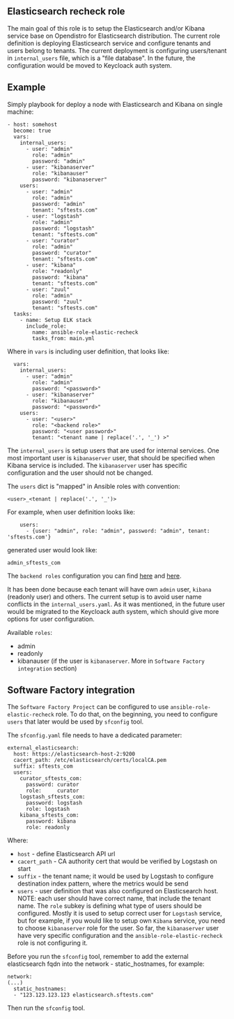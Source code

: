 Elasticsearch recheck role
--------------------------

The main goal of this role is to setup the Elasticsearch
and/or Kibana service base on Opendistro for Elasticsearch distribution.
The current role definition is deploying Elasticsearch service and
configure tenants and users belong to tenants.
The current deployment is configuring users/tenant in `internal_users`
file, which is a "file database". In the future, the configuration would be
moved to Keycloack auth system.

Example
-------

Simply playbook for deploy a node with Elasticsearch and Kibana
on single machine:

```
- host: somehost
  become: true
  vars:
    internal_users:
      - user: "admin"
        role: "admin"
        password: "admin"
      - user: "kibanaserver"
        role: "kibanauser"
        password: "kibanaserver"
    users:
      - user: "admin"
        role: "admin"
        password: "admin"
        tenant: "sftests.com"
      - user: "logstash"
        role: "admin"
        password: "logstash"
        tenant: "sftests.com"
      - user: "curator"
        role: "admin"
        password: "curator"
        tenant: "sftests.com"
      - user: "kibana"
        role: "readonly"
        password: "kibana"
        tenant: "sftests.com"
      - user: "zuul"
        role: "admin"
        password: "zuul"
        tenant: "sftests.com"
  tasks:
    - name: Setup ELK stack
      include_role:
        name: ansible-role-elastic-recheck
        tasks_from: main.yml
```

Where in `vars` is including user definition, that looks like:

```
  vars:
    internal_users:
      - user: "admin"
        role: "admin"
        password: "<password>"
      - user: "kibanaserver"
        role: "kibanauser"
        password: "<password>"
    users:
      - user: "<user>"
        role: "<backend role>"
        password: "<user password>"
        tenant: "<tenant name | replace('.', '_') >"
```

The `internal_users` is setup users that are used for internal services.
One most important user is `kibanaserver` user, that should be specified
when Kibana service is included. The `kibanaserver` user has specific
configuration and the user should not be changed.

The `users` dict is "mapped" in Ansible roles with convention:

```
<user>_<tenant | replace('.', '_')>
```

For example, when user definition looks like:
```
    users:
      - {user: "admin", role: "admin", password: "admin", tenant: 'sftests.com'}
```
generated user would look like:
```
admin_sftests_com
```

The `backend roles` configuration you can find [here](https://opendistro.github.io/for-elasticsearch-docs/docs/security/configuration/configuration/#backend-configuration)
and [here](https://opendistro.github.io/for-elasticsearch-docs/docs/security/access-control/users-roles/#rolesyml).

It has been done because each tenant will have own `admin` user,
`kibana` (readonly user) and others. The current setup is to avoid user name
conflicts in the `internal_users.yaml`. As it was mentioned, in the future
user would be migrated to the Keycloack auth system, which should give
more options for user configuration.

Available `roles`:
- admin
- readonly
- kibanauser (if the user is `kibanaserver`. More in `Software Factory integration` section)


Software Factory integration
----------------------------

The `Software Factory Project` can be configured to use `ansible-role-elastic-recheck`
role. To do that, on the beginning, you need to configure `users` that
later would be used by `sfconfig` tool.

The `sfconfig.yaml` file needs to have a dedicated parameter:

```
external_elasticsearch:
  host: https://elasticsearch-host-2:9200
  cacert_path: /etc/elasticsearch/certs/localCA.pem
  suffix: sftests_com
  users:
    curator_sftests_com:
      password: curator
      role:     curator
    logstash_sftests_com:
      password: logstash
      role: logstash
    kibana_sftests_com:
      password: kibana
      role: readonly
```

Where:
- `host` - define Elasticsearch API url
- `cacert_path` - CA authority cert that would be verified by Logstash on start
- `suffix` - the tenant name; it would be used by Logstash to configure
             destination index pattern, where the metrics would be send
- `users` - user definition that was also configured on Elasticsearch host.
            NOTE: each user should have correct name, that include the
            tenant name. The `role` subkey is defining what type of users
            should be configured. Mostly it is used to setup correct user
            for `Logstash` service, but for example, if you would like to setup
            own `Kibana` service, you need to choose `kibanaserver` role
            for the user. So far, the `kibanaserver` user have very specific
            configuration and the `ansible-role-elastic-recheck` role is not
            configuring it.

Before you run the `sfconfig` tool, remember to add the external elasticsearch
fqdn into the network - static_hostnames, for example:

```
network:
(...)
  static_hostnames:
  - "123.123.123.123 elasticsearch.sftests.com"
```

Then run the `sfconfig` tool.
